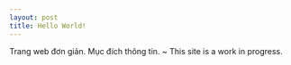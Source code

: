 ```yaml
---
layout: post
title: Hello World!
---
```


Trang web đơn giản. Mục đích thông tin. ~
This site is a work in progress.
